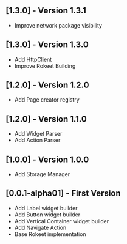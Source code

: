 ## [1.3.0] - Version 1.3.1
- Improve network package visibility

## [1.3.0] - Version 1.3.0
- Add HttpClient
- Improve Rokeet Building

## [1.2.0] - Version 1.2.0
- Add Page creator registry

## [1.2.0] - Version 1.1.0
- Add Widget Parser
- Add Action Parser

## [1.0.0] - Version 1.0.0
- Add Storage Manager


## [0.0.1-alpha01] - First Version
- Add Label widget builder
- Add Button widget builder
- Add Vertical Container widget builder
- Add Navigate Action
- Base Rokeet implementation

